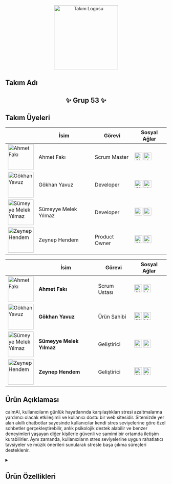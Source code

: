 <p align="center">
  <img src="assets/logo.png" alt="Takım Logosu" width="200" />
</p>


## Takım Adı
<h2 align="center">✨ Grup 53 ✨</h2>

## Takım Üyeleri
<table>
  <thead>
    <tr>
      <th></th>
      <th>İsim</th>
      <th>Görevi</th>
      <th>Sosyal Ağlar</th>
    </tr>
  </thead>
  <tbody>
    <tr>
      <td><img src="assets/ahmetfaki.jpg" alt="Ahmet Fakı" width="80" /></td>
      <td>Ahmet Fakı</td>
      <td>Scrum Master</td>
      <td>
        <a href="https://github.com/ahmet-faki"><img src="assets/github-logo.png" alt="GitHub" width="24" /></a>
        <a href="https://www.linkedin.com/in/ahmetfaki/"><img src="assets/linkedin-logo.png" alt="LinkedIn" width="24" /></a>
      </td>
    </tr>
    <tr>
      <td><img src="assets/gokhan.jpg" alt="Gökhan Yavuz" width="80" /></td>
      <td>Gökhan Yavuz</td>
      <td>Developer</td>
      <td>
        <a href="https://github.com/GokhanYavuzz"><img src="assets/github-logo.png" alt="GitHub" width="24" /></a>
        <a href="https://www.linkedin.com/in/g%C3%B6khan-yavuz-835836280/"><img src="assets/linkedin-logo.png" alt="LinkedIn" width="24" /></a>
      </td>
    </tr>
    <tr>
      <td><img src="assets/sumeyye.jpg" alt="Sümeyye Melek Yılmaz" width="80" /></td>
      <td>Sümeyye Melek Yılmaz</td>
      <td>Developer</td>
      <td>
        <a href="https://github.com/sumeyyemelekyilmaz"><img src="assets/github-logo.png" alt="GitHub" width="24" /></a>
        <a href="https://www.linkedin.com/in/smelekyilmaz/"><img src="assets/linkedin-logo.png" alt="LinkedIn" width="24" /></a>
      </td>
    </tr>
    <tr>
      <td><img src="assets/zeynep.jpg" alt="Zeynep Hendem" width="80" /></td>
      <td>Zeynep Hendem</td>
      <td>Product Owner</td>
      <td>
        <a href="https://github.com/zeynephendem"><img src="assets/github-logo.png" alt="GitHub" width="24" /></a>
        <a href="https://www.linkedin.com/in/zeynephendem"><img src="assets/linkedin-logo.png" alt="LinkedIn" width="24" /></a>
      </td>
    </tr>
  </tbody>
</table>


|   | İsim                       | Görevi         | Sosyal Ağlar                                                                              |
|---|----------------------------|----------------|------------------------------------------------------------------------------------------|
| <img src="assets/ahmetfaki.jpg" alt="Ahmet Fakı" width="80" /> | **Ahmet Fakı** | Scrum Ustası | [<img src="assets/github-logo.png" alt="GitHub" width="24"/>](https://github.com/ahmet-faki) [<img src="assets/linkedin-logo.png" alt="LinkedIn" width="24"/>](https://www.linkedin.com/in/ahmetfaki/) |
| <img src="assets/gokhan.jpg" alt="Gökhan Yavuz" width="80" />  | **Gökhan Yavuz** | Ürün Sahibi | [<img src="assets/github-logo.png" alt="GitHub" width="24"/>](https://github.com/GokhanYavuzz) [<img src="assets/linkedin-logo.png" alt="LinkedIn" width="24"/>](https://www.linkedin.com/in/g%C3%B6khan-yavuz-835836280/) |
| <img src="assets/sumeyye.jpg" alt="Sümeyye Melek Yılmaz" width="80" /> | **Sümeyye Melek Yılmaz** | Geliştirici | [<img src="assets/github-logo.png" alt="GitHub" width="24"/>](https://github.com/sumeyyemelekyilmaz) [<img src="assets/linkedin-logo.png" alt="LinkedIn" width="24"/>](https://www.linkedin.com/in/smelekyilmaz/) |
| <img src="assets/zeynep.jpg" alt="Zeynep Hendem" width="80" /> | **Zeynep Hendem** | Geliştirici | [<img src="assets/github-logo.png" alt="GitHub" width="24"/>](https://github.com/zeynephendem) [<img src="assets/linkedin-logo.png" alt="LinkedIn" width="24"/>](https://www.linkedin.com/in/zeynephendem) |


## Ürün Açıklaması

calmAI, kullanıcıların günlük hayatlarında karşılaştıkları stresi azaltmalarına yardımcı olacak etkileşimli ve kullanıcı dostu bir web sitesidir. Sitemizde yer alan akıllı chatbotlar sayesinde kullanıcılar kendi stres seviyelerine göre özel sohbetler gerçekleştirebilir, anlık psikolojik destek alabilir ve benzer deneyimleri yaşayan diğer kişilerle güvenli ve samimi bir ortamda iletişim kurabilirler. Aynı zamanda, kullanıcıların stres seviyelerine uygun rahatlatıcı tavsiyeler ve müzik önerileri sunularak stresle başa çıkma süreçleri desteklenir.

<details>
<summary><h2>Ürün Özellikleri</h2></summary>

<ul>
  <li><strong>Kişiselleştirilmiş Chatbot Sohbetleri:</strong> Kullanıcıların mevcut stres seviyelerini anlayan ve buna göre destekleyici sohbet deneyimleri sunan akıllı chatbotlar.</li>
  <li><strong>Topluluk Sohbet Alanı:</strong> Benzer stres durumlarını yaşayan kullanıcıların deneyimlerini paylaşarak destek ve motivasyon bulabilecekleri interaktif sohbet ortamı.</li>
  <li><strong>Özelleştirilmiş Tavsiyeler:</strong> Kullanıcıların stres seviyelerine göre hazırlanan rahatlatıcı içerikler, yazılar ve özel müzik listeleri ile kullanıcıların stres seviyelerini düşürmelerine yardımcı olur.</li>
  <li><strong>Gizlilik ve Güvenlik:</strong> Kullanıcıların kişisel verileri ve gizliliği korunarak güvenilir ve güvenli bir kullanım deneyimi sağlanır.</li>
  <li><strong>Açık Kaynak Geliştirme:</strong> Proje açık kaynak olarak geliştirilmektedir ve topluluk katılımına açık olarak sürekli geliştirilmeye devam eder.</li>
</ul>

</details>

